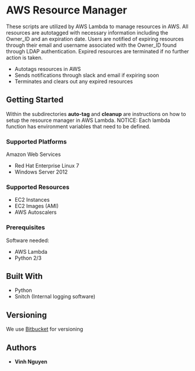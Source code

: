 # AWS Resource Manager

These scripts are utilized by AWS Lambda to manage resources in AWS. All resources are autotagged with necessary information including the Owner_ID and an expiration date. Users are notified of expiring resources through their email and username associated with the Owner_ID found through LDAP authentication. Expired resources are terminated if no further action is taken.

* Autotags resources in AWS
* Sends notifications through slack and email if expiring soon
* Terminates and clears out any expired resources

## Getting Started

Within the subdirectories **auto-tag** and **cleanup** are instructions on how to setup the resource manager in AWS Lambda. NOTICE: Each lambda function has environment variables that need to be defined.

### Supported Platforms

Amazon Web Services
* Red Hat Enterprise Linux 7
* Windows Server 2012

### Supported Resources
* EC2 Instances
* EC2 Images (AMI)
* AWS Autoscalers

### Prerequisites

Software needed: 

* AWS Lambda
* Python 2/3

## Built With

* Python
* Snitch (Internal logging software)


## Versioning

We use [Bitbucket](https://bitbucket.org/) for versioning

## Authors

* **Vinh Nguyen**


